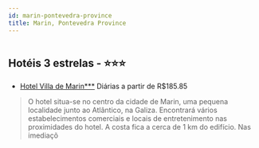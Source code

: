 ```yaml
---
id: marin-pontevedra-province
title: Marin, Pontevedra Province
---
```


<center><img src="http://www.hotelresb2b.com/images/hoteles/786373_foto_1.jpg" alt="" /></center>


## Hotéis 3 estrelas - ⭐️⭐️⭐️

-    [Hotel Villa de Marin***](https://www.hurb.com/hoteis/marin/hotel-villa-de-marin-JNP-JP982120?cmp=18055) Diárias a partir de R$185.85
   > O hotel situa-se no centro da cidade de Marin, uma pequena localidade junto ao Atlântico, na Galiza. Encontrará vários estabelecimentos comerciais e locais de entretenimento nas proximidades do hotel. A costa fica a cerca de 1 km do edifício. Nas imediaçõ
